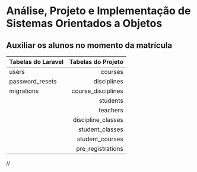 # Análise, Projeto e Implementação de Sistemas Orientados a Objetos
## Auxiliar os alunos no momento da matrícula

| Tabelas do Laravel | Tabelas do Projeto |
| ------------------ | ------------------:|
| users              | courses            |
| password_resets    | disciplines        |
| migrations         | course_disciplines |
|                    | students           |
|                    | teachers           |
|                    | discipline_classes |
|                    | student_classes    |
|                    | student_courses    |
|                    | pre_registrations  |

//